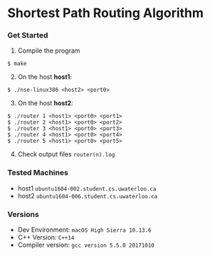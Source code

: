 # Shortest Path Routing Algorithm

### Get Started

1. Compile the program
```
$ make
```

2. On the host __host1__:
```
$ ./nse-linux386 <host2> <port0>
```

3. On the host __host2__:
```
$ ./router 1 <host1> <port0> <port1>
$ ./router 2 <host1> <port0> <port2>
$ ./router 3 <host1> <port0> <port3>
$ ./router 4 <host1> <port0> <port4>
$ ./router 5 <host1> <port0> <port5>
```
4. Check output files `router(n).log`

### Tested Machines

- host1 `ubuntu1604-002.student.cs.uwaterloo.ca`
- host2 `ubuntu1604-006.student.cs.uwaterloo.ca`

### Versions

- Dev Environment: `macOS High Sierra 10.13.6`
- C++ Version: `C++14`
- Compiler version: `gcc version 5.5.0 20171010`
